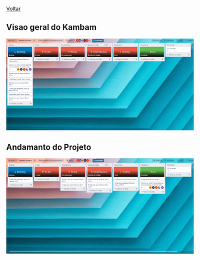 [Voltar](../Readme.md)


## Visao geral do Kambam
![vista Geral](../assets/trello-geral.png)


## Andamanto do Projeto
![andamento](../assets/trello-andamento.png)